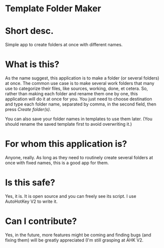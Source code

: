 # Template Folder Maker

# Short desc.

Simple app to create folders at once with different names.

# What is this?

As the name suggest, this application is to make a folder (or several folders) at once. The common use case is to make several work folders that many use to categorize their files, like sources, working, done, et cetera. So, rather than making each folder and rename them one by one, this application will do it at once for you. You just need to choose destination and type each folder name, separated by comma, in the second field, then press *Create folder(s)*.

You can also save your folder names in templates to use them later. (You should rename the saved template first to avoid overwriting it.)

# For whom this application is?

Anyone, really. As long as they need to routinely create several folders at once with fixed names, this is a good app for them.

# Is this safe?

Yes, it is. It is open source and you can freely see its script. I use AutoHotKey V2 to write it.

# Can I contribute?

Yes, in the future, more features might be coming and finding bugs (and fixing them) will be greatly appreciated (I'm still grasping at AHK V2.